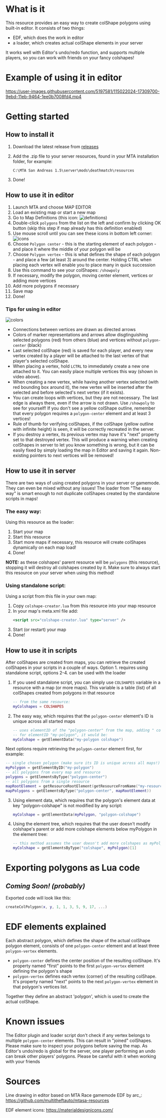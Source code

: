 # What is it
This resource provides an easy way to create colShape polygons using built-in editor. It consists of two things:
- EDF, which does the work in editor
- a loader, which creates actual colShape elements in your server

It works well with Editor's undo/redo function, and supports multiple players, so you can work with friends on your fancy colshapes!

# Example of using it in editor
https://user-images.githubusercontent.com/5197581/115022024-17309700-9ebd-11eb-9464-1ee0b7008fd4.mp4
# Getting started

## How to install it
1. Download the latest release from [releases](https://github.com/Yamsha75/polygons/releases)
2. Add the .zip file to your server resources, found in your MTA installation folder, for example:

    `C:\MTA San Andreas 1.5\server\mods\deathmatch\resources`
3. Done!

## How to use it in editor
1. Launch MTA and choose MAP EDITOR
2. Load an existing map or start a new map
3. Go to Map Definitions (this icon: ![definitions](https://user-images.githubusercontent.com/5197581/115040528-d131fe00-9ed1-11eb-8cd4-7c58f20aba54.png))
4. Double-click `polygons` from the list on the left and confirm by clicking OK button (skip this step if map already has this definition enabled)
5. Use mouse scroll until you can see these icons in bottom left corner: ![icons](https://user-images.githubusercontent.com/5197581/115040775-0e968b80-9ed2-11eb-8979-02558d71f255.png)
6. Choose `Polygon center` - this is the starting element of each polygon - and place it where the middle of your polygon will be
7. Choose `Polygon vertex` - this is what defines the shape of each polygon - and place a few (at least 3) around the center. Holding CTRL when placing each vertex will enable you to place many in quick succession
8. Use this command to see your colShapes: `/showpoly`
9. If necessary, modify the polygon, moving center element, vertices or adding more vertices
10. Add more polygons if necessary
11. Save map
12. Done!


### Tips for using in editor
![colors](https://user-images.githubusercontent.com/5197581/115051303-f6783980-9edc-11eb-9402-d98ff92fd54f.png)

- Connections between vertices are drawn as directed arrows
- Colors of marker representations and arrows allow disgtinguishing selected polygons (red) from others (blue) and vertices without `polygon-center` (black)
- Last selected colShape (red) is saved for each player, and every new vertex created by a player will be attached to the last vertex of that player's selected colShape.
- When placing a vertex, hold `LCTRL` to immediately create a new one attached to it. You can easily place multiple vertices this way (shown in video above).
- When creating a new vertex, while having another vertex selected (with red bounding box around it), the new vertex will be inserted after the selected and before selected's next vertex (if it exists).
- You can create loops with vertices, but they are not necessary. The last edge is always there, even if the arrow is not drawn. Use `/showpoly` to see for yourself! If you don't see a yellow colShape outline, remember that every polygon requires a `polygon-center` element and at least 3 vertices!
- Rule of thumb for verifying colShapes, if the colShape (yellow outline with infinite height) is seen, it will be correctly recreated in the server.
- If you destroy a vertex, its previous vertex may have it's "next" property set to that destroyed vertex. This will produce a warning when creating colShapes in server to let you know something is wrong, but it can be easily fixed by simply loading the map in Editor and saving it again. Non-existing pointers to next vertices will be removed! 
## How to use it in server
There are two ways of using created polygons in your server or gamemode. They can even be mixed without any issues! The loader from "The easy way" is smart enough to not duplicate colShapes created by the standalone scripts in maps!

### The easy way:
Using this resource as the loader:

1. Start your map
2. Start this resource
3. Start more maps if necessary, this resource will create colShapes dynamically on each map load!
4. Done!

**NOTE:** as these colshapes' parent resource will be `polygons` (this resource), stopping it will destroy all colshapes created by it. Make sure to always start this resource on your server when using this method!

### Using standalone script:
Using a script from this file in your own map:

1. Copy `colshape-creator.lua` from this resource into your map resource
2. In your map's meta.xml file add:
    ```xml
    <script src="colshape-creator.lua" type="server" />
    ```
3. Start (or restart) your map
4. Done!

## How to use it in scripts
After colShapes are created from maps, you can retrieve the created colShapes in your scripts in a couple of ways. Option 1. requires using standalone script, options 2-4. can be used with the loader

1. If you used standalone script, you can simply use `COLSHAPES` variable in a resource with a map (or more maps). This variable is a table (list) of all colShapes created from polygons in that resource
    ```lua
    -- from the same resource:
    myColshapes = COLSHAPES
    ```

2. The easy way, which requires that the `polygon-center` element's ID is unique across all started maps
    ```lua
    -- uses elementID of the "polygon-center" from the map, adding " colshape" after it
    -- for elementID "my-polygon", it would be:
    myColshape = getElementData("my-polygon colshape")
    ```

Next options require retrieving the `polygon-center` element first, for example:

```lua
-- single chosen polygon (make sure its ID is unique across all maps!)
myPolygon = getElementByID("my-polygon")
-- all polygons from every map and resource
polygons = getElementsByType("polygon-center")
-- all polygons from a single resource
mapRootElement = getResourceRootElement(getResourceFromName("my-resource"))
mapPolygons = getElementsByType("polygon-center", mapRootElement))
```

3. Using element data, which requires that the polygon's element data at key "polygon-colshape" is not modified by any script:
    ```lua
    myColshape = getElementData(myPolygon, "polygon-colshape")
    ```

4. Using the element tree, which requires that the user doesn't modify colshape's parent or add more colshape elements below myPolygon in the element tree:
    ```lua
    -- this method assumes the user doesn't add more colshapes as myPolygon's children
    myColshape = getElementsByType("colshape", myPolygon)[1]
    ```
# Exporting polygons as Lua code
## *Coming Soon! (probably)*
Exported code will look like this:
```lua
createColPolygon(x, y, 1, 1, 3, 5, 9, 17, ...)
```
# EDF elements explained
Each abstract polygon, which defines the shape of the actual colShape polygon element, consists of one `polygon-center` element and at least three `polygon-vertex` elements.

- `polygon-center` defines the center position of the resulting colShape. It's property
named "first" points to the first `polygon-vertex` element defining the polygon's shape
- `polygon-vertex` defines each vertex (corner) of the resulting colShape. It's property
named "next" points to the next `polygon-vertex` element in that polygon's vertices list.

Together they define an abstract 'polygon', which is used to create the actual colShape.

# Known issues
The Editor plugin and loader script don't check if any vertex belongs to multiple `polygon-center` elements. This can result in "joined" colShapes. Please make sure to inspect your polygons before saving the map.
As Editor's undo/redo is global for the server, one player performing an undo can break other players' polygons. Please be careful with it when working with your friends



# Sources
Line drawing in editor based on MTA Race gamemode EDF by arc_:
https://github.com/multitheftauto/mtasa-resources

EDF element icons: https://materialdesignicons.com/
